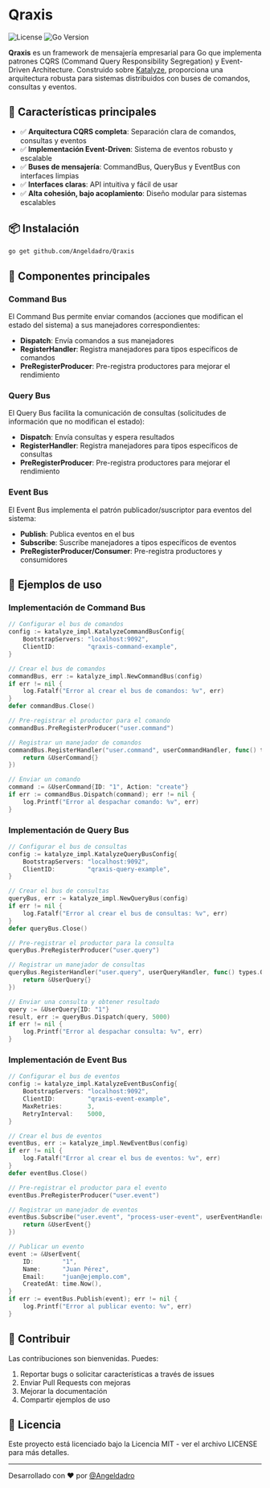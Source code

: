 # Qraxis

![License](https://img.shields.io/badge/license-MIT-blue.svg)
![Go Version](https://img.shields.io/badge/go-%3E%3D%201.24-blue.svg)

**Qraxis** es un framework de mensajería empresarial para Go que implementa patrones CQRS (Command Query Responsibility Segregation) y Event-Driven Architecture. Construido sobre [Katalyze](https://github.com/Angeldadro/Katalyze), proporciona una arquitectura robusta para sistemas distribuidos con buses de comandos, consultas y eventos.

## 🚀 Características principales

- ✅ **Arquitectura CQRS completa**: Separación clara de comandos, consultas y eventos
- ✅ **Implementación Event-Driven**: Sistema de eventos robusto y escalable
- ✅ **Buses de mensajería**: CommandBus, QueryBus y EventBus con interfaces limpias
- ✅ **Interfaces claras**: API intuitiva y fácil de usar
- ✅ **Alta cohesión, bajo acoplamiento**: Diseño modular para sistemas escalables

## 📦 Instalación

```bash
go get github.com/Angeldadro/Qraxis
```

## 🧩 Componentes principales

### Command Bus

El Command Bus permite enviar comandos (acciones que modifican el estado del sistema) a sus manejadores correspondientes:

- **Dispatch**: Envía comandos a sus manejadores
- **RegisterHandler**: Registra manejadores para tipos específicos de comandos
- **PreRegisterProducer**: Pre-registra productores para mejorar el rendimiento

### Query Bus

El Query Bus facilita la comunicación de consultas (solicitudes de información que no modifican el estado):

- **Dispatch**: Envía consultas y espera resultados
- **RegisterHandler**: Registra manejadores para tipos específicos de consultas
- **PreRegisterProducer**: Pre-registra productores para mejorar el rendimiento

### Event Bus

El Event Bus implementa el patrón publicador/suscriptor para eventos del sistema:

- **Publish**: Publica eventos en el bus
- **Subscribe**: Suscribe manejadores a tipos específicos de eventos
- **PreRegisterProducer/Consumer**: Pre-registra productores y consumidores

## 🔰 Ejemplos de uso

### Implementación de Command Bus

```go
// Configurar el bus de comandos
config := katalyze_impl.KatalyzeCommandBusConfig{
    BootstrapServers: "localhost:9092",
    ClientID:         "qraxis-command-example",
}

// Crear el bus de comandos
commandBus, err := katalyze_impl.NewCommandBus(config)
if err != nil {
    log.Fatalf("Error al crear el bus de comandos: %v", err)
}
defer commandBus.Close()

// Pre-registrar el productor para el comando
commandBus.PreRegisterProducer("user.command")

// Registrar un manejador de comandos
commandBus.RegisterHandler("user.command", userCommandHandler, func() types.Command {
    return &UserCommand{}
})

// Enviar un comando
command := &UserCommand{ID: "1", Action: "create"}
if err := commandBus.Dispatch(command); err != nil {
    log.Printf("Error al despachar comando: %v", err)
}
```

### Implementación de Query Bus

```go
// Configurar el bus de consultas
config := katalyze_impl.KatalyzeQueryBusConfig{
    BootstrapServers: "localhost:9092",
    ClientID:         "qraxis-query-example",
}

// Crear el bus de consultas
queryBus, err := katalyze_impl.NewQueryBus(config)
if err != nil {
    log.Fatalf("Error al crear el bus de consultas: %v", err)
}
defer queryBus.Close()

// Pre-registrar el productor para la consulta
queryBus.PreRegisterProducer("user.query")

// Registrar un manejador de consultas
queryBus.RegisterHandler("user.query", userQueryHandler, func() types.Query {
    return &UserQuery{}
})

// Enviar una consulta y obtener resultado
query := &UserQuery{ID: "1"}
result, err := queryBus.Dispatch(query, 5000)
if err != nil {
    log.Printf("Error al despachar consulta: %v", err)
}
```

### Implementación de Event Bus

```go
// Configurar el bus de eventos
config := katalyze_impl.KatalyzeEventBusConfig{
    BootstrapServers: "localhost:9092",
    ClientID:         "qraxis-event-example",
    MaxRetries:       3,
    RetryInterval:    5000,
}

// Crear el bus de eventos
eventBus, err := katalyze_impl.NewEventBus(config)
if err != nil {
    log.Fatalf("Error al crear el bus de eventos: %v", err)
}
defer eventBus.Close()

// Pre-registrar el productor para el evento
eventBus.PreRegisterProducer("user.event")

// Registrar un manejador de eventos
eventBus.Subscribe("user.event", "process-user-event", userEventHandler, func() types.Event {
    return &UserEvent{}
})

// Publicar un evento
event := &UserEvent{
    ID:        "1",
    Name:      "Juan Pérez",
    Email:     "juan@ejemplo.com",
    CreatedAt: time.Now(),
}
if err := eventBus.Publish(event); err != nil {
    log.Printf("Error al publicar evento: %v", err)
}
```

## 🤝 Contribuir

Las contribuciones son bienvenidas. Puedes:

1. Reportar bugs o solicitar características a través de issues
2. Enviar Pull Requests con mejoras
3. Mejorar la documentación
4. Compartir ejemplos de uso

## 📜 Licencia

Este proyecto está licenciado bajo la Licencia MIT - ver el archivo LICENSE para más detalles.

---

Desarrollado con ❤️ por [@Angeldadro](https://github.com/Angeldadro)
